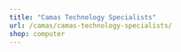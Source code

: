 ```yaml
---
title: "Camas Technology Specialists"
url: /camas/camas-technology-specialists/
shop: computer
---
```

